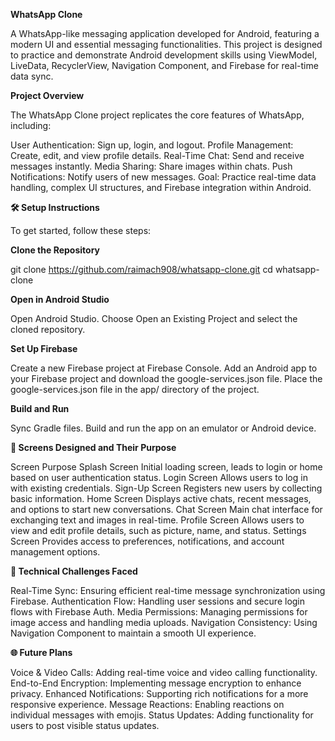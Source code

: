 
**WhatsApp Clone**

A WhatsApp-like messaging application developed for Android, featuring a modern UI and essential messaging functionalities. This project is designed to practice and demonstrate Android development skills using ViewModel, LiveData, RecyclerView, Navigation Component, and Firebase for real-time data sync.

**Project Overview**

The WhatsApp Clone project replicates the core features of WhatsApp, including:

User Authentication: Sign up, login, and logout.
Profile Management: Create, edit, and view profile details.
Real-Time Chat: Send and receive messages instantly.
Media Sharing: Share images within chats.
Push Notifications: Notify users of new messages.
Goal: Practice real-time data handling, complex UI structures, and Firebase integration within Android.

**🛠 Setup Instructions**

To get started, follow these steps:

**Clone the Repository**

git clone https://github.com/raimach908/whatsapp-clone.git
cd whatsapp-clone

**Open in Android Studio**

Open Android Studio.
Choose Open an Existing Project and select the cloned repository.

**Set Up Firebase**

Create a new Firebase project at Firebase Console.
Add an Android app to your Firebase project and download the google-services.json file.
Place the google-services.json file in the app/ directory of the project.

**Build and Run**

Sync Gradle files.
Build and run the app on an emulator or Android device.

**📱 Screens Designed and Their Purpose**

Screen	Purpose
Splash Screen	Initial loading screen, leads to login or home based on user authentication status.
Login Screen	Allows users to log in with existing credentials.
Sign-Up Screen	Registers new users by collecting basic information.
Home Screen	Displays active chats, recent messages, and options to start new conversations.
Chat Screen	Main chat interface for exchanging text and images in real-time.
Profile Screen	Allows users to view and edit profile details, such as picture, name, and status.
Settings Screen	Provides access to preferences, notifications, and account management options.

**🧩 Technical Challenges Faced**

Real-Time Sync: Ensuring efficient real-time message synchronization using Firebase.
Authentication Flow: Handling user sessions and secure login flows with Firebase Auth.
Media Permissions: Managing permissions for image access and handling media uploads.
Navigation Consistency: Using Navigation Component to maintain a smooth UI experience.

**🌐 Future Plans**

Voice & Video Calls: Adding real-time voice and video calling functionality.
End-to-End Encryption: Implementing message encryption to enhance privacy.
Enhanced Notifications: Supporting rich notifications for a more responsive experience.
Message Reactions: Enabling reactions on individual messages with emojis.
Status Updates: Adding functionality for users to post visible status updates.


